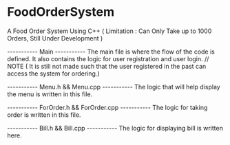 # FoodOrderSystem
A Food Order System Using C++ ( Limitation : Can Only Take up to 1000 Orders, Still Under Development )

----------- Main ----------- 
The main file is where the flow of the code is defined.
It also contains the logic for user registration and user login. // NOTE
( It is still not made such that the user registered in the past can access the system for ordering.)

----------- Menu.h && Menu.cpp -----------
The logic that will help display the menu is written in this file.

----------- ForOrder.h && ForOrder.cpp -----------
The logic for taking order is written in this file.

----------- Bill.h && Bill.cpp -----------
The logic for displaying bill is written here.
